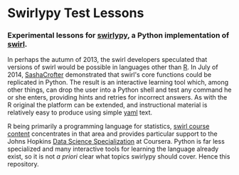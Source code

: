 Swirlypy Test Lessons
=====================

### Experimental lessons for [swirlypy](https://github.com/SashaCrofter/swirlypy), a Python implementation of [swirl](http://swirlstats.com/faq.html).

In perhaps the autumn of 2013, the swirl developers speculated that versions of swirl would be possible in languages other than [R](http://www.r-project.org/). In July of 2014, [SashaCrofter](https://github.com/SashaCrofter) demonstrated that swirl's core functions could be replicated in Python. The result is an interactive learning tool which, among other things, can drop the user into a Python shell and test any command he or she enters, providing hints and retries for incorrect answers. As with the R original the platform can be extended, and instructional material is relatively easy to produce using simple [yaml](http://en.wikipedia.org/wiki/Yaml) text.

R being primarily a programming language for statistics, [swirl course content](https://github.com/swirl_courses) concentrates in that area and provides particular support to the Johns Hopkins [Data Science Specialization](https://www.coursera.org/specialization/jhudatascience/1) at Coursera. Python is far less specialized and many interactive tools for learning the language already exist, so it is not *a priori* clear what topics swirlypy should cover. Hence this repository.
